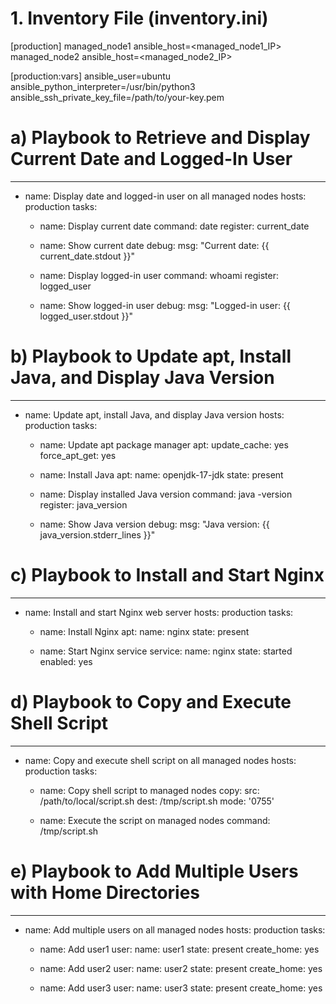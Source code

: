 
# 1. Inventory File (inventory.ini)
[production]
managed_node1 ansible_host=<managed_node1_IP>
managed_node2 ansible_host=<managed_node2_IP>

[production:vars]
ansible_user=ubuntu
ansible_python_interpreter=/usr/bin/python3
ansible_ssh_private_key_file=/path/to/your-key.pem

# a) Playbook to Retrieve and Display Current Date and Logged-In User
---
- name: Display date and logged-in user on all managed nodes
  hosts: production
  tasks:
    - name: Display current date
      command: date
      register: current_date

    - name: Show current date
      debug:
        msg: "Current date: {{ current_date.stdout }}"

    - name: Display logged-in user
      command: whoami
      register: logged_user

    - name: Show logged-in user
      debug:
        msg: "Logged-in user: {{ logged_user.stdout }}"

# b) Playbook to Update apt, Install Java, and Display Java Version
---
- name: Update apt, install Java, and display Java version
  hosts: production
  tasks:
    - name: Update apt package manager
      apt:
        update_cache: yes
        force_apt_get: yes

    - name: Install Java
      apt:
        name: openjdk-17-jdk
        state: present

    - name: Display installed Java version
      command: java -version
      register: java_version

    - name: Show Java version
      debug:
        msg: "Java version: {{ java_version.stderr_lines }}"

# c) Playbook to Install and Start Nginx
---
- name: Install and start Nginx web server
  hosts: production
  tasks:
    - name: Install Nginx
      apt:
        name: nginx
        state: present

    - name: Start Nginx service
      service:
        name: nginx
        state: started
        enabled: yes

# d) Playbook to Copy and Execute Shell Script
---
- name: Copy and execute shell script on all managed nodes
  hosts: production
  tasks:
    - name: Copy shell script to managed nodes
      copy:
        src: /path/to/local/script.sh
        dest: /tmp/script.sh
        mode: '0755'

    - name: Execute the script on managed nodes
      command: /tmp/script.sh

# e) Playbook to Add Multiple Users with Home Directories
---
- name: Add multiple users on all managed nodes
  hosts: production
  tasks:
    - name: Add user1
      user:
        name: user1
        state: present
        create_home: yes

    - name: Add user2
      user:
        name: user2
        state: present
        create_home: yes

    - name: Add user3
      user:
        name: user3
        state: present
        create_home: yes

